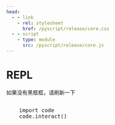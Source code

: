 ```yaml
---
head:
  - - link
    - rel: stylesheet
      href: /pyscript/release/core.css
  - - script
    - type: module
      src: /pyscript/release/core.js
---
```

# REPL

如果没有黑框框，请刷新一下

<pre>
    <py-script terminal worker>
    import code
    code.interact()
    </py-script>
</pre>

